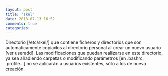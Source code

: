 ```yaml
---
layout: post
title: "skel"
date: 2013-07-13 16:52
comments: true
categories: 
---
```

Directorio [/etc/skel/] que contiene ficheros y directorios que son automaticamente copiados al directorio personal al crear un nuevo usuario [ver useradd]. Las modificaciones que puedan realizarse en este directorio, ya sea añadiendo carpetas o modificando parámetros [en .bashrc, .profile...] no se aplicarán a usuarios existentes, sólo a los de nueva creación.

